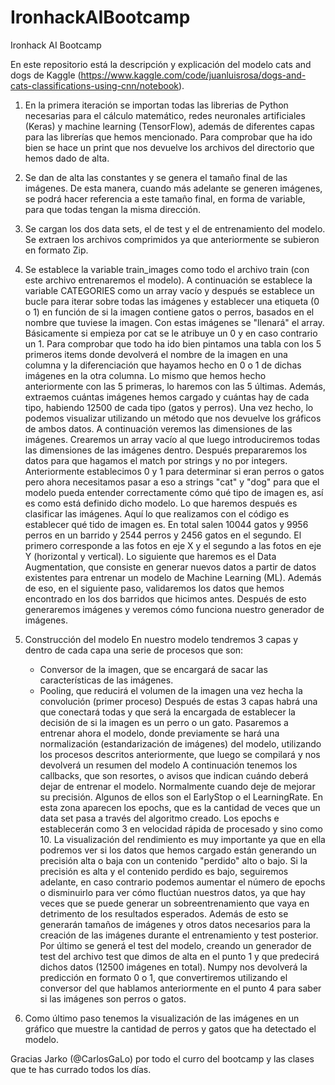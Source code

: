 # IronhackAIBootcamp
Ironhack AI Bootcamp

En este repositorio está la descripción y explicación del modelo cats and dogs de Kaggle (https://www.kaggle.com/code/juanluisrosa/dogs-and-cats-classifications-using-cnn/notebook).

1. En la primera iteración se importan todas las librerias de Python necesarias para el cálculo matemático, redes neuronales artificiales (Keras) y machine learning (TensorFlow), además de diferentes capas para las librerías que hemos mencionado.
Para comprobar que ha ido bien se hace un print que nos devuelve los archivos del directorio que hemos dado de alta.

2. Se dan de alta las constantes y se genera el tamaño final de las imágenes. De esta manera, cuando más adelante se generen imágenes, se podrá hacer referencia a este tamaño final, en forma de variable, para que todas tengan la misma dirección.
3. Se cargan los dos data sets, el de test y el de entrenamiento del modelo.
   Se extraen los archivos comprimidos ya que anteriormente se subieron en formato Zip.
4. Se establece la variable train_images como todo el archivo train (con este archivo entrenaremos el modelo). A continuación se establece la variable CATEGORIES como un array vacío y después se establece un bucle para iterar sobre todas las imágenes y establecer una         etiqueta (0 o 1) en función de si la imagen contiene gatos o perros, basados en el nombre que tuviese la imagen. Con estas imágenes se "llenará" el array. Básicamente si empieza por cat se le atribuye un 0 y en caso contrario un 1.
   Para comprobar que todo ha ido bien pintamos una tabla con los 5 primeros items donde devolverá el nombre de la imagen en una columna y la diferenciación que hayamos hecho en 0 o 1 de dichas imágenes en la otra columna.
   Lo mismo que hemos hecho anteriormente con las 5 primeras, lo haremos con las 5 últimas.
   Además, extraemos cuántas imágenes hemos cargado y cuántas hay de cada tipo, habiendo 12500 de cada tipo (gatos y perros). Una vez hecho, lo podemos visualizar utilizando un método que nos devuelve los gráficos de ambos datos.
   A continuación veremos las dimensiones de las imágenes. Crearemos un array vacío al que luego introduciremos todas las dimensiones de las imágenes dentro.
   Después prepararemos los datos para que hagamos el match por strings y no por integers. Anteriormente establecimos 0 y 1 para determinar si eran perros o gatos pero ahora necesitamos pasar a eso a strings "cat" y "dog" para que el modelo pueda entender correctamente       cómo qué tipo de imagen es, así es como está definido dicho modelo.
   Lo que haremos después es clasificar las imágenes. Aquí lo que realizamos con el código es establecer qué tido de imagen es. En total salen 10044 gatos y 9956 perros en un barrido y 2544 perros y 2456 gatos en el segundo. El primero corresponde a las fotos en eje X y      el segundo a las fotos en eje Y (horizontal y vertical).
   Lo siguiente que haremos es el Data Augmentation, que consiste en generar nuevos datos a partir de datos existentes para entrenar un modelo de Machine Learning (ML). Además de eso, en el siguiente paso, validaremos los datos que hemos encontrado en los dos barridos que    hicimos antes.
   Después de esto generaremos imágenes y veremos cómo funciona nuestro generador de imágenes.
5. Construcción del modelo
   En nuestro modelo tendremos 3 capas y dentro de cada capa una serie de procesos que son:
   * Conversor de la imagen, que se encargará de sacar las características de las imágenes.
   * Pooling, que reducirá el volumen de la imagen una vez hecha la convolución (primer proceso)
   Después de estas 3 capas habrá una que conectará todas y que será la encargada de establecer la decisión de si la imagen es un perro o un gato.
   Pasaremos a entrenar ahora el modelo, donde previamente se hará una normalización (estandarización de imágenes) del modelo, utilizando los procesos descritos anteriormente, que luego se compilará y nos devolverá un resumen del modelo
   A continuación tenemos los callbacks, que son resortes, o avisos que indican cuándo deberá dejar de entrenar el modelo. Normalmente cuando deje de mejorar su precisión. Algunos de ellos son el EarlyStop o el LearningRate.
   En esta zona aparecen los epochs, que es la cantidad de veces que un data set pasa a través del algoritmo creado. Los epochs e establecerán como 3 en velocidad rápida de procesado y sino como 10.
   La visualización del rendimiento es muy importante ya que en ella podremos ver si los datos que hemos cargado están generando un precisión alta o baja con un contenido "perdido" alto o bajo. Si la precisión es alta y el contenido perdido es bajo, seguiremos adelante,    en caso contrario podemos aumentar el número de epochs o disminuirlo para ver cómo fluctúan nuestros datos, ya que hay veces que se puede generar un sobreentrenamiento que vaya en detrimento de los resultados esperados. Además de esto se generarán tamaños de imágenes    y otros datos necesarios para la creación de las imágenes durante el entrenamiento y test posterior.
   Por último se generá el test del modelo, creando un generador de test del archivo test que dimos de alta en el punto 1 y que predecirá dichos datos (12500 imágenes en total).
   Numpy nos devolverá la predicción en formato 0 o 1, que convertiremos utilizando el conversor del que hablamos anteriormente en el punto 4 para saber si las imágenes son perros o gatos.
6. Como último paso tenemos la visualización de las imágenes en un gráfico que muestre la cantidad de perros y gatos que ha detectado el modelo.
   
   




Gracias Jarko (@CarlosGaLo) por todo el curro del bootcamp y las clases que te has currado todos los días.
   
